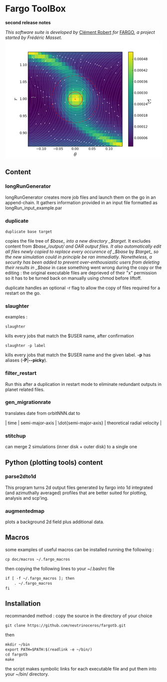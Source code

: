 # Fargo ToolBox
__second release notes__

*This software suite is developed by* [Clément Robert](mailto:clement.robert@protonmail.com) *for* [FARGO](http://fargo.in2p3.fr/)*, a project started by Frédéric Masset.*
![illustration](gallery/zoom_streamlines.png?raw=true)



## Content

### longRunGenerator
longRunGenerator creates more job files and launch them on the go in an append-chain. It gathers information provided in an input file formatted as longRun_input_example.par


### duplicate
```
duplicate base target
```
copies the file tree of _$base_ into a new directory _$target_. It excludes content from _$base_/output/ and OAR output files.
It also automatically edit all files newly copied to replace every occurence of _$base_ by _$target_ so the new simulation could in principle be ran immediatly.
Nonetheless, a security has been added to prevent over-enthousiastic users from deleting their results in _$base_ in case something went wrong during the copy or the editing : the original executable files are deprieved of their "x" permission so it has to be turned back on manually using chmod before liftoff.

duplicate handles an optional -r flag to allow the copy of files required for a restart on the go.

### slaughter

examples :
```
slaughter
```
kills every jobs that match the $USER name, after confirmation

```
slaughter -p label
```
kills every jobs that match the $USER name and the given label. **-p** has aliases (**-P**|**--picky**).


### filter_restart
Run this after a duplication in restart mode to eliminate redundant outputs in planet related files.


### gen_migrationrate
translates date from orbitNNN.dat to

| time | semi-major-axis | \dot{semi-major-axis} | theoretical radial velocity |


### stitchup
can merge 2 simulations (inner disk + outer disk) to a single one



## Python (plotting tools) content

### parse2dto1d
This program turns 2d output files generated by fargo into 1d integrated (and azimuthally averaged) profiles that are better suited for plotting, analysis and scp'ing.

### augmentedmap
plots a background 2d field plus additional data.

## Macros 

some examples of useful macros can be installed running the following :

```
cp doc/macros ~/.fargo_macros
```

then copying the following lines to your ~/.bashrc file
```
if [ -f ~/.fargo_macros ]; then
    . ~/.fargo_macros
fi
```


## Installation

recommanded method :
copy the source in the directory of your choice

```
git clone https://github.com/neutrinoceros/fargotb.git
```
then
```
mkdir ~/bin
export PATH=$PATH:$(readlink -e ~/bin/)
cd fargotb
make
```

the script makes symbolic links for each executable file and put them into your ~/bin/ directory.
